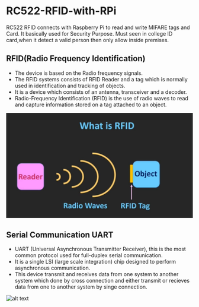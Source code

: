 # RC522-RFID-with-RPi
RC522 RFID connects with Raspberry Pi to read and write MIFARE tags and Card. It basically used for Security Purpose. Must seen in college ID card,when it detect a valid person then only allow inside premises.

## RFID(Radio Frequency Identification)

- The device is based on the Radio frequency signals.
- The RFID systems consists of RFID Reader and a tag which is normally used in identification and tracking of objects.
- It is a device which consists of an antenna, transceiver and a decoder.
- Radio-Frequency Identification (RFID) is the use of radio waves to read and capture information stored on a tag attached to an object.

![alt text](https://github.com/Anmol17Agarwal/RC522-RFID-with-RPi/blob/main/RFID.jpg)

## Serial Communication UART

- UART (Universal Asynchronous Transmitter Receiver), this is the most common protocol used for full-duplex serial communication. 
- It is a single LSI (large scale integration) chip designed to perform asynchronous communication. 
- This device transmit and receives data from one system to another system which done by cross connection and either transmit or recieves data from one to another system by singe connection.

![alt text]()
